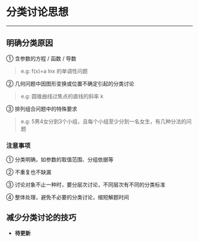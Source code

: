 ﻿# 分类讨论思想

---

## 明确分类原因

① 含参数的方程 / 函数 / 导数

> e.g: f(x)=a lnx 的单调性问题

② 几何问题中因图形变换或位置不确定引起的分类讨论

> e.g: 圆锥曲线过焦点的直线的斜率 k

③ 排列组合问题中的特殊要求

> e.g: 5男4女分到3个小组，且每个小组至少分到一名女生，有几种分法的问题

### 注意事项

① 分类明确，如参数的取值范围、分组依据等

② 不重复也不缺漏

③ 讨论对象不止一种时，要分层次讨论，不同层次有不同的分类标准

④ 整体处理，避免不必要的分类讨论，缩短解题时间

## 减少分类讨论的技巧

* **待更新**